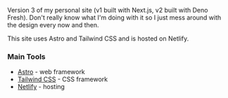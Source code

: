 Version 3 of my personal site (v1 built with Next.js, v2 built with Deno Fresh). Don't really know what I'm doing with it so I just mess around with the design every now and then.

This site uses Astro and Tailwind CSS and is hosted on Netlify.

### Main Tools

- [Astro](https://astro.build/) - web framework
- [Tailwind CSS](https://tailwindcss.com) - CSS framework
- [Netlify](https://www.netlify.com/) - hosting
